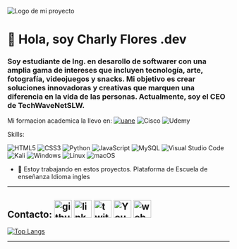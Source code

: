 
![Logo de mi proyecto](https://github.com/CharlyFloartz/pics/blob/a489447824dd95549c3ea59ef3c19eeb24491cd0/Charly%20Flores.gif?raw=true)

# 👋 **Hola, soy Charly Flores .dev**

### Soy estudiante de Ing. en desarollo de softwarer con una amplia gama de intereses que incluyen tecnología, arte, fotografía, videojuegos y snacks. Mi objetivo es crear soluciones innovadoras y creativas que marquen una diferencia en la vida de las personas. Actualmente, soy el CEO de TechWaveNetSLW. 

Mi formacion academica la llevo en:
[![uane](https://img.shields.io/badge/uane-800040?style=for-the-badge&logo=uane&logoColor=800040)](https://uane.edu.mx/) 	![Cisco](https://img.shields.io/badge/cisco-%23049fd9.svg?style=for-the-badge&logo=cisco&logoColor=black) ![Udemy](https://img.shields.io/badge/Udemy-A435F0?style=for-the-badge&logo=Udemy&logoColor=white) 


Skills:

![HTML5](https://img.shields.io/badge/html5-%23E34F26.svg?style=for-the-badge&logo=html5&logoColor=white) ![CSS3](https://img.shields.io/badge/css3-%231572B6.svg?style=for-the-badge&logo=css3&logoColor=white)  ![Python](https://img.shields.io/badge/python-3670A0?style=for-the-badge&logo=python&logoColor=ffdd54)	![JavaScript](https://img.shields.io/badge/javascript-%23323330.svg?style=for-the-badge&logo=javascript&logoColor=%23F7DF1E) ![MySQL](https://img.shields.io/badge/mysql-4479A1.svg?style=for-the-badge&logo=mysql&logoColor=white) ![Visual Studio Code](https://img.shields.io/badge/Visual%20Studio%20Code-0078d7.svg?style=for-the-badge&logo=visual-studio-code&logoColor=white) ![Kali](https://img.shields.io/badge/Kali-268BEE?style=for-the-badge&logo=kalilinux&logoColor=white) ![Windows](https://img.shields.io/badge/Windows-0078D6?style=for-the-badge&logo=windows&logoColor=white) ![Linux](https://img.shields.io/badge/Linux-FCC624?style=for-the-badge&logo=linux&logoColor=black) ![macOS](https://img.shields.io/badge/mac%20os-000000?style=for-the-badge&logo=macos&logoColor=F0F0F0) 

- 🔭 Estoy trabajando en estos proyectos. 
Plataforma de Escuela de  enseñanza Idioma ingles
---
Contacto:
[<img src='https://cdn.jsdelivr.net/npm/simple-icons@3.0.1/icons/github.svg' alt='github' height='40'>](https://github.com/CharlyFloartz)  [<img src='https://cdn.jsdelivr.net/npm/simple-icons@3.0.1/icons/linkedin.svg' alt='linkedin' height='40'>](https://www.linkedin.com/in/https://www.linkedin.com/in/charliefloresdev?lipi=urn%3Ali%3Apage%3Ad_flagship3_profile_view_base_contact_details%3B9aVyCSuoTIKq%2BWF1NpE8hQ%3D%3D/)  [<img src='https://cdn.jsdelivr.net/npm/simple-icons@3.0.1/icons/twitter.svg' alt='twitter' height='40'>](https://twitter.com/@Charlyflores)  [<img src='https://cdn.jsdelivr.net/npm/simple-icons@3.0.1/icons/youtube.svg' alt='YouTube' height='40'>](https://www.youtube.com/channel/CharlessFloArtzMx)  [<img src='https://cdn.jsdelivr.net/npm/simple-icons@3.0.1/icons/icloud.svg' alt='website' height='40'>](https://linktr.ee/charlieflores)  
---
[![Top Langs](https://github-readme-stats.vercel.app/api/top-langs/?username=CharlyFloartz)](https://github.com/anuraghazra/github-readme-stats)

---






<!--
**CharlyFloartz/CharlyFloartz** is a ✨ _special_ ✨ repository because its `README.md` (this file) appears on your GitHub profile.

Here are some ideas to get you started:

- 🔭 I’m currently working on ...
- 🌱 I’m currently learning ...
- 👯 I’m looking to collaborate on ...
- 🤔 I’m looking for help with ...
- 💬 Ask me about ...
- 📫 How to reach me: ...
- 😄 Pronouns: ...
- ⚡ Fun fact: ...
-->
